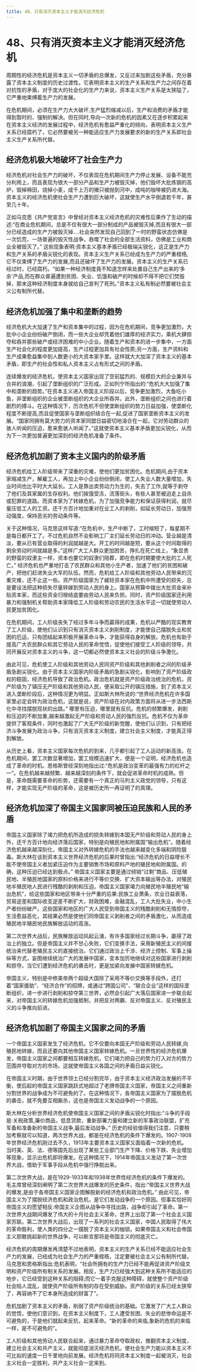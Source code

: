 ```yaml
---
title: 48、只有消灭资本主义才能消灭经济危机
---
```

# 48、只有消灭资本主义才能消灭经济危机

周期性的经济危机是资本主义一切矛盾的总爆发，又反过来加剧这些矛盾，充分暴露了资本主义制度的历史过渡性。它表明资本主义的生产关系和生产力之间存在着对抗性的矛盾，对于庞大的社会化的生产力来说，资本主义生产关系是太狭隘了，它严重地束缚着生产力的发展。

在危机期间，必须在生产力大大破坏,生产猛烈缩减以后，生产和消费的矛盾才能得到暂时的、强制的解决。但在同时,导向一次新的危机的因素又在逐步积累起来在资本主义经济的发展过程中，经济危机有愈益严重化的倾向，表明资本主义生产关系已经腐朽了，它必然要被另一种能适应生产力发展要求的新的生产关系即社会主义生产关系所代替。

## 经济危机极大地破坏了社会生产力

经济危机对社会生产力的破坏，不仅表现在危机期间生产力停止发展、设备不能充分利用上，而且表现为很大一部分产品和生产力被毁灭掉，他们毁坏大批炼钢的高炉，毁掉棉田，烧掉小麦，成千上万的猪只被抛到河中，成吨的咖啡被扔进大海。资本主义的经济危机使社会生产力遭到巨大破坏，这就使生产水平倒退若千年，甚至几十年。

正如马克思《共产党宣言》中曾经对资本主义经济危机的灾难性后果作了生动的描述:“在商业危机期间，总是不仅有很大一部分制成的产品被毁灭掉,而且有很大一部分已经造成的生产力被毁灭掉....社会突然发现自己回到了一时的野蛮状态仿佛是一次饥荒、一场普遍的毁灭性战争，吞噬了社会的全部生活资料，仿佛是工业和商业全被毁灭了。”
这些现象表明:资本主义基本矛盾已经极端尖锐化，这正是生产力和生产关系的矛盾尖锐化的表现。资本主义生产关系已经成为生产力的严重桎梏,它不仅束缚了生产力的发展,而且还破坏了生产力的发展。资本主义的生产关系已经过时，已经腐朽。“如果一种经济制度竟不知道怎样来处置自己生产出来的‘多余'产品,而在群众普遍遭到贫困、失业、饥饿和破产的时候却不得不把它们焚毁掉，那末这种经济制度本身就给自己宣判了死刑。”资本主义私有制必然要被社会主义公有制所代替。

## 经济危机加强了集中和垄断的趋势

经济危机大大加速了生产和资本集中的过程，因为在危机期间，竞争更加激烈，大批中小企业纷纷破产倒闭，而一些大企业却凭着他们雄厚的经济实力，乘机大肆掠夺和吞并那些破产或经济困难的中小企业。随着生产和资本的进一步集中，一方面生产社会化的程度更加提高，生产过程更加具有社会性质;另一方面，生产资料和生产成果愈益集中到人数更小的大资本家手里。这样就大大加深了资本主义的基本矛盾，即生产的社会性和私人资本主义占有形式之间的矛盾。

连续爆发的经济危机，使资本主义国家出现了空前猛烈的、规模巨大的企业兼并与合并的浪潮，引起了垄断组织的广泛形成。正如列宁所指出的:“危机大大加强了集中和垄断的趋势。”在资本主义进入帝国主义阶段以后，竞争更加激烈，大鱼吃小鱼，非垄断组织的企业被垄断组织的大企业所吞并。此外，垄断组织之间也进行着剧烈的搏斗。在这种情况下，历次危机不但使垄断组织的势力日益加强，使垄断化程度不断提高,而且促使国家与垄断组织结合在一起,促进了国家垄断资本主义的发展。“国家同拥有莫大势力的资本家同盟日益密切地溶合在一起，它对劳动群众的骇人听闻的压迫，愈来愈骇人听闻了。”这就使资本主义基本矛盾更加尖锐化，从而为下一次更加普遍更加深刻的经济危机准备了条件。

## 经济危机加剧了资本主义国内的阶级矛盾

经济危机给工人阶级带来了深重的灾难，使他们更加贫困化。危机期间,由于资本家缩减生产，解雇工人，再加上中小企业纷纷倒闭，使工人失业人数大量增加，失业时间也比平时大大延长。工人是靠出卖劳动力为生的，失去了工作,就等于剥夺了他们及其家属的生存权利。他们挨饿受冻，流落街头，有些人甚至被迫走上自杀或犯罪的道路。而资本家为了转嫁危机，为了加强竞争能力和保证获得利润，就尽量压低工人的工资。还千方百计地加重对在业工人的剥削，如延长劳动日，加强劳动强度，保持恶劣的劳动条件等。

关于这种情况，马克思这样写道:“在危机中，生产中断了，工时缩短了，每星期不是每日都开工了。不过危机自然不会影晌工厂主们延长劳动日的冲动。营业越是清淡，要从已有营业取得的利润就越是大。开工的时间越是短，要从这个时间取得的剩余劳动时间就越是多。”这样广大工人群众更加困苦，挣扎在死亡线上，“象显贵的野蛮的奴隶主一样，资本也要它的奴隶们陪葬，即在危机时期要使大批的工人死亡。”
经济危机也严重地打击了农民群众和其他小生产者，加速了他们的贫困和破产，把他们赶进失业大军的队伍。然而，危机给工人阶级和其他劳动人民带来的沉重灾难，还不止这一些。资产阶级国家为了臧轻资本家在危机中所遭受的损失，总是要设法把这种损失尽量转嫁到劳动人民的身上。国家从预算中拨出大批资金来补贴资本家，而这些资金归根结底要由劳动人民来负担。同时，资产阶级国家还利用暴力和强制机关帮助资本家降低工人阶级和劳动农民的生活水平这一切就使劳动人民更加贫困化。

在危机期间，工人阶级丧失了经过多年斗争而贏得的成果，危机以严酷的现实教育了工人阶级，使他们认识到只有消灭资本主义剥削制度，才能使自己摆脱失业和贫困的厄运，只有团结起来积极开展革命斗争，才能获得自身的解放。危机也有助于提高广大农民群众和其它劳动人民的革命觉悟，促使他们接受工人阶级的领导，共同开展反对资本主义的斗争，这一切都必然使资本主义社会的阶级斗争激化。

由此可见，危机使工人阶级和其他劳动人民同资产阶级和其他剥削者之间的阶级矛盾急剧尖锐化。由于资本主义国家内阶级矛盾的急剧尖锐化，影响到了资产阶级政权的稳固，经济危机导致了政治危机。政治危机就是资产阶级政治统治的危机，资产阶级为了镇压无产阶级和其他劳动人民，便采取公开的镇压措施，到了资本主义进入垄断阶段后，这种情况更为明显。正如斯大林所说的:“世界经济危机在许多国家里必定会转为政治危机，这就是说，资产阶级在对内政策方面将从进一步法西斯化中寻找摆脱现状的出路。”
哪里有压迫，哪里就有反抗。危机的频繁爆发，剥削和压迫的不断加重,越来越激起无产阶级和劳动人民的强烈反抗。危机不仅为革命提供了客观条件，同时也激起了广大无产阶级的新觉醒，使他们认识到，只有把经济斗争发展为政治斗争，只有消灭资本主义制度，建立社会主义制度，才能真正得到解放。

从历史上看，资本主义国家每次危机的到来，几乎都引起了工人运动的新高涨。在危机期间，罢工次数显著增加，罢工规模迅速扩大，便是一个证明，经济危机也造成了革命的时机。恩格斯曾经深刻地指出过:“危机是政治变革的最强有力的杠杆之一”。在危机越来越频繁、越来越深刻的条件下，就会促进革命时机的成熟。但是，革命既需要革命的形势，还需要有一个真正的马列主义政党的领导，只有这样，才能实现无产阶级的革命，这是被历史所一再证明了的真理。

## 经济危机加深了帝国主义国家同被压迫民族和人民的矛盾

帝国主义国家除了竭力把危机所造成的损失转嫁到本国无产阶级和劳动人民的身上外，还千方百计地向经济落后国家，特别是向殖民地和附属国“输出危机”。随着经济危机越来越深刻化，帝国主义对外转嫁危机的手法也越来越变化多端和阴险狠毒。斯大林在谈到资本主义世界经济危机的后果时曾指出:“经济危机的日益增长不能不使帝国主义者加紧压迫作为主要销售市场和原料产地的殖民地和附属国。的确，这种压迫已经达到极点。”
帝国主义国家主要是通过倾销“过剩”商品、压低殖民地、半殖民地国家的原料价格来进行不等价交换、扩大资本输出等办法，对殖民地半殖民地人民进行残酷的剥削和压迫。帝国主义国家竭力向殖民地半殖民地“输出危机”，给这些国家和地区带来十分严重的后果:民族工业萧条，农业日益衰落，贸易逆差和国际收支逆差不断扩大，财政困难，金融混乱，工人大批失业，中小生产者纷纷破产。这些国家和地区的广大人民受到帝国主义的残酷剥削和无情掠夺，生活愈益恶化，其结果必然是使他们同帝国主义剥削者之间的矛盾激化，从而造成殖民地半殖民地民族解放运动的高涨。

第二次世界大战后，民族解放运动风起云涌，有许多国家经过长期斗争，蠃得了政治上的独立。但是帝国主义并不甘心失败，它们变换手法，采用新殖民主义的间接统治来代替老殖民主义的直接统治。它们通过政治上千涉、经济上控制、军事上操纵等方式，妄图继续统治广大的发展中国家，变本加厉地继续对这些国家进行剥削和掠夺。当它们遭到经济危机的袭击时，更是加紧向发展中国家转嫁危机。

帝国主义，特别是中修美帝两个超级大国除了采用不等价交换等手段外，还打着“国家援助”、“经济合作”的招牌，或通过“跨国公司”、“联合企业”这样的国际垄断组织，进一步进行剥削和掠夺第三世界，必然会引起广大落后国家进一步联合起来，对帝国主义的转嫁危机加强抵制，并把反对两霸、反对帝国主义、反对殖民主义的斗争推向前进。

## 经济危机加剧了帝国主义国家之间的矛盾

一个帝国主义国家发生了经济危机，它不仅要向本国无产阶级和劳动人民转嫁,向殖民地转嫁，而且还要向其他帝国主义国家转嫁危机。一旦世界性的经济危机爆发，帝国主义国家之间都要相互转嫁危机，它们竭力把自己的势力打入对方的势力范围并夺取对方的市场，这就使帝国主义各国之间的矛盾日益尖锐化。

在帝国主义时期，由于世界领土已经分割完毕，由于资本主义经济政治发展的不平衡，使后起的帝国主义国家跳跃式地超过了老牌帝国主义国家，帝国主义之间重新分割世界的战争成为不可避免的了。在这种情况下，各帝国主义国家为了摆脱危机的袭击，就不免要互相厮杀，这也是帝国主义发动战争的一个原因。

斯大林在分析世界经济危机使帝国主义国家之间的矛盾尖锐化时指出:“斗争的手段是:关税政策,廉价商品，低息贷款，重新部署力量和建立新的军事政治联盟，扩充军备和准备新的帝国主义战争,最后发动战争。”
历史的经验值得我们注意，只要稍加考察就可以知道，两次世界大战，都是在经济危机的条件下爆发的。1907-1908年世界经济危机刚过去不久，1913年主要资本主义国家又面临着一次新的危机。当时美、英、法、德等国先后出现了某些工业部门生产下降、价格下跌、失业增加等现象，显示出危机即将爆发。在这种情况下，1914年帝国主义发动了第一次世界大战，借助于军事手段从危机中强行挣脱出来。

第二次世界大战，是在1929-1933年和1938年世界性经济危机的条件下爆发的。毛主席曾经深刻阐明了第二次世界大战爆发的历史条件，指出:“帝国主义世界大战的爆发,是由于各帝国主义国家企图解脱新的经济危机和政治危机。”
由此可见，帝国主义为了摆脱经济危机和政治危机，是它们发动战争的一个原因。但事实恰好同帝国主义的愿望相反:帝国主义企图从战争中寻找出路，战争却引起了革命。第一次世界大战期间爆发了伟大的十月社会主义革命，世界上出现了第一个社会主义国家苏联。第二次世界大战后，出现了一系列的社会主义国家，中国人民取得了伟大的革命胜利，使人类的四分之一摆脱了资本主义的枷锁。如果帝国主义和社会帝国主义胆敢挑起新的世界战争，可以断言那将是帝国主义的彻底灭亡。

经济危机的周期爆发再清楚不过地表明，资本主义的生产关系已经不能适应社会生产力的发展，已经成为社会生产力的严重桎梏，注定要被社会主义公有制所代替。马克思和恩格斯指出:危机表明，“社会所拥有的生产力已经不能再促进资产阶级文明和资产阶级所有制关系的发展。相反，生产力已经强大到这种关系所不能适应的地步，它已经受到这种关系的阻碍;而它一着手克服这种障碍，就使整个资产阶级社会陷人混乱，就使资产阶级所有制的存在受到威胁。资产阶级的关系已经太狭窄了，再容纳不了它本身所造成的财富了”。

危机加剧了资本主义的矛盾，削弱了资产阶级统治的基础。它激发了广大工人群众的觉悟，使他们意识到，在资本主义制度下，工人遭受贫困、失业的悲惨命运是不可避免的，于是他们就起来反抗，起来革命。“新的革命的来临,象新的危机的来临一样，是不可避免的”。

工人阶级和其他劳动人民联合起来，通过暴力革命夺取政权，推翻资本主义制度，建立社会主义和共产主义，就能彻底消灭经济危机，使社会生产力能以资本主义不可比拟的速度一日千里地向前发展。经济危机将同资本主义制度一起被消灭，社会主义社会一定胜利，共产主义社会一定来到。